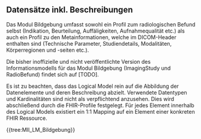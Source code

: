 ## Datensätze inkl. Beschreibungen

Das Modul Bildgebung umfasst sowohl ein Profil zum radiologischen Befund selbst (Indikation, Beurteilung, Auffäligkeiten, Aufnahmequalität etc.) als auch ein Profil zu den Metainformationen, welche im DICOM-Header enthalten sind (Technische Parameter, Studiendetails, Modalitäten, Körperregionen und -seiten etc.). 

Die bisher inoffizielle und nicht veröffentlichte Version des Informationsmodells für das Modul Bildgebung (ImagingStudy und RadioBefund) findet sich auf [TODO]. 

Es ist zu beachten, dass das Logical Model rein auf die Abbildung der Datenelemente und deren Beschreibung abzielt. Verwendete Datentypen und Kardinalitäten sind nicht als verpflichtend anzusehen. Dies wird abschließend durch die FHIR-Profile festgelegt. Für jedes Element innerhalb des Logical Models existiert ein 1:1 Mapping auf ein Element einer konkreten FHIR Ressource.

{{tree:MII_LM_Bildgebung}}
